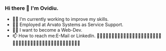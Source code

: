 ### Hi there 👋 I'm Ovidiu.

- 👩‍🔧 I’m currently working to improve my skills.
- 👨‍💻 Employed at Arvato Systems as Service Support.
- 🕵️‍♂️ I want to become a Web-Dev.
- 📫 How to reach me:E-Mail or LinkedIn.
🙋‍♂️🏃‍♂️🤙🙋‍♂️🏃‍♂️🤙🙋‍♂️🏃‍♂️🤙🙋‍♂️🏃‍♂️🤙🙋‍♂️🏃‍♂️🤙🙋‍♂️🏃‍♂️🤙🙋‍♂️🏃‍♂️🤙🙋‍♂️🏃‍♂️🤙🙋‍♂️🏃‍♂️🤙
